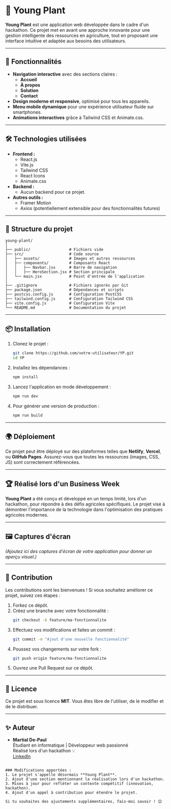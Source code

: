 # 🌱 Young Plant

**Young Plant** est une application web développée dans le cadre d'un hackathon. Ce projet met en avant une approche innovante pour une gestion intelligente des ressources en agriculture, tout en proposant une interface intuitive et adaptée aux besoins des utilisateurs.

---

## 🚀 Fonctionnalités

- **Navigation interactive** avec des sections claires :
  - **Accueil**
  - **À propos**
  - **Solution**
  - **Contact**
- **Design moderne et responsive**, optimisé pour tous les appareils.
- **Menu mobile dynamique** pour une expérience utilisateur fluide sur smartphones.
- **Animations interactives** grâce à Tailwind CSS et Animate.css.

---

## 🛠️ Technologies utilisées

- **Frontend :**
  - React.js
  - Vite.js
  - Tailwind CSS
  - React Icons
  - Animate.css
- **Backend :**
  - Aucun backend pour ce projet.
- **Autres outils :**
  - Framer Motion
  - Axios (potentiellement extensible pour des fonctionnalités futures)

---

## 📂 Structure du projet

```
young-plant/
│
├── public/                 # Fichiers vide
├── src/                    # Code source
│   ├── assets/             # Images et autres ressources
│   ├── components/         # Composants React
│   │   ├── Navbar.jsx      # Barre de navigation
│   │   ├── HeroSection.jsx # Section principale
│   └── main.jsx            # Point d'entrée de l'application
│
├── .gitignore              # Fichiers ignorés par Git
├── package.json            # Dépendances et scripts
├── postcss.config.js       # Configuration PostCSS
├── tailwind.config.js      # Configuration Tailwind CSS
├── vite.config.js          # Configuration Vite
└── README.md               # Documentation du projet
```

---

## 📦 Installation

1. Clonez le projet :
   ```bash
   git clone https://github.com/votre-utilisateur/YP.git
   cd YP
   ```

2. Installez les dépendances :
   ```bash
   npm install
   ```

3. Lancez l'application en mode développement :
   ```bash
   npm run dev
   ```

4. Pour générer une version de production :
   ```bash
   npm run build
   ```

---

## 🌍 Déploiement

Ce projet peut être déployé sur des plateformes telles que **Netlify**, **Vercel**, ou **GitHub Pages**. Assurez-vous que toutes les ressources (images, CSS, JS) sont correctement référencées.

---

## 🏆 Réalisé lors d'un Business Week

**Young Plant** a été conçu et développé en un temps limité, lors d'un hackathon, pour répondre à des défis agricoles spécifiques. Le projet vise à démontrer l'importance de la technologie dans l'optimisation des pratiques agricoles modernes.

---

## 🖼️ Captures d'écran

*(Ajoutez ici des captures d'écran de votre application pour donner un aperçu visuel.)*

---

## 🤝 Contribution

Les contributions sont les bienvenues ! Si vous souhaitez améliorer ce projet, suivez ces étapes :

1. Forkez ce dépôt.
2. Créez une branche avec votre fonctionnalité :  
   ```bash
   git checkout -b feature/ma-fonctionnalite
   ```
3. Effectuez vos modifications et faites un commit :  
   ```bash
   git commit -m "Ajout d'une nouvelle fonctionnalité"
   ```
4. Poussez vos changements sur votre fork :  
   ```bash
   git push origin feature/ma-fonctionnalite
   ```
5. Ouvrez une Pull Request sur ce dépôt.

---

## 📄 Licence

Ce projet est sous licence **MIT**. Vous êtes libre de l'utiliser, de le modifier et de le distribuer.

---

## ✨ Auteur

- **Martial De-Paul**  
  Étudiant en informatique | Développeur web passionné  
  Réalisé lors d'un hackathon 💡  
  [LinkedIn]([https://www.linkedin.com/](https://www.linkedin.com/in/martial-de-paul/)) 
```

### Modifications apportées :
1. Le projet s'appelle désormais **Young Plant**.
2. Ajout d'une section mentionnant la réalisation lors d'un hackathon.
3. Mises à jour pour refléter un contexte compétitif (innovation, hackathon).
4. Ajout d'un appel à contribution pour étendre le projet. 

Si tu souhaites des ajustements supplémentaires, fais-moi savoir ! 😊
